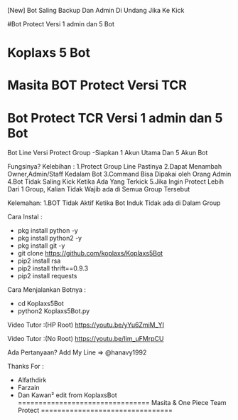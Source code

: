 [New] Bot Saling Backup Dan Admin Di Undang Jika Ke Kick


#Bot Protect Versi  1 admin dan 5  Bot
# Koplaxs 5 Bot
Masita BOT Protect
Versi TCR
=======================================
Bot Protect TCR Versi 1 admin dan 5 Bot
=======================================
Bot Line Versi Protect Group
-Siapkan 1 Akun Utama Dan 5 Akun Bot

Fungsinya?
Kelebihan :
1.Protect Group Line Pastinya
2.Dapat Menambah Owner,Admin/Staff Kedalam Bot
3.Command Bisa Dipakai oleh Orang Admin
4.Bot Tidak Saling Kick Ketika Ada Yang Terkick
5.Jika Ingin Protect Lebih Dari 1 Group, Kalian Tidak Wajib ada di Semua Group Tersebut

Kelemahan:
1.BOT Tidak Aktif Ketika Bot Induk Tidak ada di Dalam Group


Cara Instal :
- pkg install python -y
- pkg install python2 -y
- pkg install git -y
- git clone https://github.com/koplaxs/Koplaxs5Bot
- pip2 install rsa
- pip2 install thrift==0.9.3
- pip2 install requests

Cara Menjalankan Botnya :
- cd Koplaxs5Bot
- python2 Koplaxs5Bot.py

Video Tutor :(HP Root)
https://youtu.be/yYu6ZmiM_YI

Video Tutor :(No Root)
https://youtu.be/Iim_uFMrpCU

Ada Pertanyaan?
Add My Line => @hanavy1992

Thanks For :
- Alfathdirk
- Farzain
- Dan Kawan²
edit from KoplaxsBot
================================
Masita & One Piece Team Protect
================================
